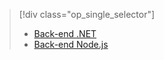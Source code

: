 > [!div class="op_single_selector"]
> * [Back-end .NET](../articles/app-service-mobile/app-service-mobile-dotnet-backend-how-to-use-server-sdk.md)
> * [Back-end Node.js](../articles/app-service-mobile/app-service-mobile-node-backend-how-to-use-server-sdk.md)
> 
> 

